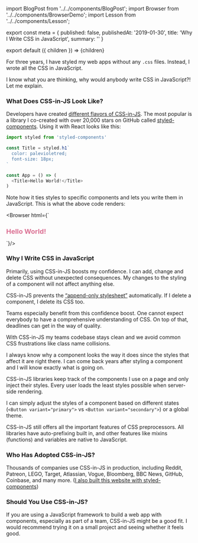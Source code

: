 import BlogPost from '../../components/BlogPost';
import Browser from '../../components/BrowserDemo';
import Lesson from '../../components/Lesson';

export const meta = {
  published: false,
  publishedAt: '2019-01-30',
  title: 'Why I Write CSS in JavaScript',
  summary: ''
}

export default ({ children }) => <BlogPost meta={meta}>{children}</BlogPost>

For three years, I have styled my web apps without any `.css` files. Instead, I wrote all the CSS in JavaScript.

I know what you are thinking, why would anybody write CSS in JavaScript?! Let me explain.

### What Does CSS-in-JS Look Like?

Developers have created [different flavors of CSS-in-JS](https://github.com/michelebertoli/css-in-js). The most popular is a library I co-created with over 20,000 stars on GitHub called [styled-components](https://styled-components.com). Using it with React looks like this:

```js
import styled from 'styled-components'

const Title = styled.h1`
  color: palevioletred;
  font-size: 18px;
`

const App = () => (
  <Title>Hello World!</Title>
)
```

Note how it ties styles to specific components and lets you write them in JavaScript. This is what the above code renders:

<Browser html={`
  <style>
    .faEkXI {
      font-size: 18px;
      color: palevioletred;
    }
  </style>
  <h1 class="sc-ifAKCX faEkXI">Hello World!</h1>
`}/>

### Why I Write CSS in JavaScript

Primarily, using CSS-in-JS boosts my confidence. I can add, change and delete CSS without unexpected consequences. My changes to the styling of a component will not affect anything else.

CSS-in-JS prevents the [“append-only stylesheet”](https://css-tricks.com/oh-no-stylesheet-grows-grows-grows-append-stylesheet-problem/) automatically. If I delete a component, I delete its CSS too.

<Lesson
  title="Confidence"
  body="Add, change and delete CSS without unexpected consequences and avoid dead code."
/>

Teams especially benefit from this confidence boost. One cannot expect everybody to have a comprehensive understanding of CSS. On top of that, deadlines can get in the way of quality.

With CSS-in-JS my teams codebase stays clean and we avoid common CSS frustrations like class name collisions.

<Lesson
  title="Enhanced Teamwork"
  body="Keep your codebase clean and avoid common CSS bugs, regardeless of experience levels."
/>

I always know why a component looks the way it does since the styles that affect it are right there. I can come back years after styling a component and I will know exactly what is going on.

<Lesson
  title="Painless Maintenance"
  body="Never go on a hunt for CSS affecting your components ever again."
/>

CSS-in-JS libraries keep track of the components I use on a page and only inject their styles. Every user loads the least styles possible when server-side rendering.

<Lesson
  title="Fast Performance"
  body="Automatically extract the critical CSS and send the least amount of code possible over the wire."
/>

I can simply adjust the styles of a component based on different states (`<Button variant="primary">` vs `<Button variant="secondary">`) or a global theme.

<Lesson
  title="Dynamic Styling"
  body="Simply style your components with a global theme or implement different states."
/>

CSS-in-JS still offers all the important features of CSS preprocessors. All libraries have auto-prefixing built in, and other features like mixins (functions) and variables are native to JavaScript.

### Who Has Adopted CSS-in-JS?

Thousands of companies use CSS-in-JS in production, including Reddit, Patreon, LEGO, Target, Atlassian, Vogue, Bloomberg, BBC News, GitHub, Coinbase, and many more. ([I also built this website with styled-components](https://github.com/mxstbr/mxstbr.com))

### Should You Use CSS-in-JS?

If you are using a JavaScript framework to build a web app with components, especially as part of a team, CSS-in-JS might be a good fit. I would recommend trying it on a small project and seeing whether it feels good.
